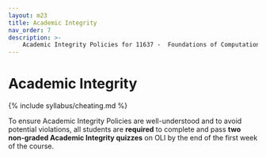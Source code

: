 ```yaml
---
layout: m23
title: Academic Integrity
nav_order: 7
description: >-
    Academic Integrity Policies for 11637 -  Foundations of Computational Data Science.
---
```


# Academic Integrity

{% include syllabus/cheating.md %}

To ensure Academic Integrity Policies are well-understood and to avoid potential violations, all students are **required** to complete and pass **two non-graded Academic Integrity quizzes** on OLI by the end of the first week of the course. 
